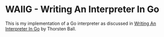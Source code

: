# WAIIG - Writing An Interpreter In Go

This is my implementation of a Go interpreter as discussed in [Writing An Interpreter In Go](https://interpreterbook.com) by Thorsten Ball.